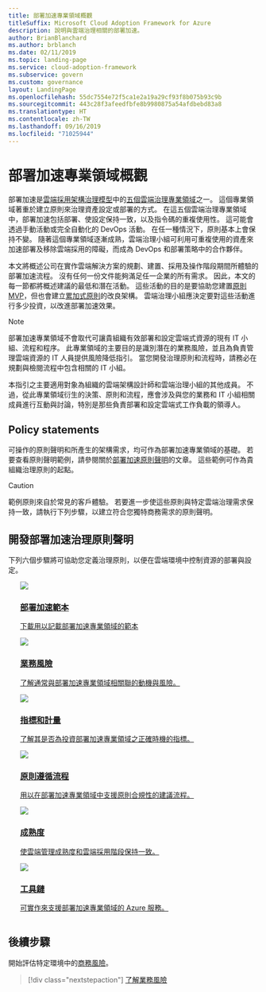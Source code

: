 ```yaml
---
title: 部署加速專業領域概觀
titleSuffix: Microsoft Cloud Adoption Framework for Azure
description: 說明與雲端治理相關的部署加速。
author: BrianBlanchard
ms.author: brblanch
ms.date: 02/11/2019
ms.topic: landing-page
ms.service: cloud-adoption-framework
ms.subservice: govern
ms.custom: governance
layout: LandingPage
ms.openlocfilehash: 55dc7554e72f5ca1e2a19a29cf93f8b075b93c9b
ms.sourcegitcommit: 443c28f3afeedfbfe8b9980875a54afdbebd83a8
ms.translationtype: HT
ms.contentlocale: zh-TW
ms.lasthandoff: 09/16/2019
ms.locfileid: "71025944"
---
```

# <a name="deployment-acceleration-discipline-overview"></a>部署加速專業領域概觀

部署加速是[雲端採用架構治理模型](../index.md)中的[五個雲端治理專業領域](../governance-disciplines.md)之一。 這個專業領域著重於建立原則來治理資產設定或部署的方式。 在這五個雲端治理專業領域中，部署加速包括部署、使設定保持一致，以及指令碼的重複使用性。 這可能會透過手動活動或完全自動化的 DevOps 活動。 在任一種情況下，原則基本上會保持不變。 隨著這個專業領域逐漸成熟，雲端治理小組可利用可重複使用的資產來加速部署及移除雲端採用的障礙，而成為 DevOps 和部署策略中的合作夥伴。

本文將概述公司在實作雲端解決方案的規劃、建置、採用及操作階段期間所體驗的部署加速流程。 沒有任何一份文件能夠滿足任一企業的所有需求。 因此，本文的每一節都將概述建議的最低和潛在活動。 這些活動的目的是要協助您建置[原則 MVP](../policy-compliance/index.md#minimum-viable-product-mvp-for-policy)，但也會建立[累加式原則](../policy-compliance/index.md#incremental-policy-growth)的改良架構。 雲端治理小組應決定要對這些活動進行多少投資，以改進部署加速效果。

> [!NOTE]
> 部署加速專業領域不會取代可讓貴組織有效部署和設定雲端式資源的現有 IT 小組、流程和程序。 此專業領域的主要目的是識別潛在的業務風險，並且為負責管理雲端資源的 IT 人員提供風險降低指引。 當您開發治理原則和流程時，請務必在規劃與檢閱流程中包含相關的 IT 小組。

本指引之主要適用對象為組織的雲端架構設計師和雲端治理小組的其他成員。 不過，從此專業領域衍生的決策、原則和流程，應會涉及與您的業務和 IT 小組相關成員進行互動與討論，特別是那些負責部署和設定雲端式工作負載的領導人。

## <a name="policy-statements"></a>Policy statements

可操作的原則聲明和所產生的架構需求，均可作為部署加速專業領域的基礎。 若要查看原則聲明範例，請參閱關於[部署加速原則聲明](./policy-statements.md)的文章。 這些範例可作為貴組織治理原則的起點。

> [!CAUTION]
> 範例原則來自於常見的客戶體驗。 若要進一步使這些原則與特定雲端治理需求保持一致，請執行下列步驟，以建立符合您獨特商務需求的原則聲明。

## <a name="developing-deployment-acceleration-governance-policy-statements"></a>開發部署加速治理原則聲明

下列六個步驟將可協助您定義治理原則，以便在雲端環境中控制資源的部署與設定。

<!-- markdownlint-disable MD033 -->

<ul class="panelContent cardsE">
<li style="display: flex; flex-direction: column;">
    <a href="./template.md">
        <div class="cardSize">
            <div class="cardPadding" >
                <div class="card" >
                    <div class="cardImageOuter">
                        <div class="cardImage">
                            <img src="../../_images/govern/process-template.png" class="x-hidden-focus"/>
                        </div>
                    </div>
                    <div class="cardText" style="padding-left:0px;">
                        <h3>部署加速範本</h3>
                        <p class="x-hidden-focus">下載用以記載部署加速專業領域的範本</p>
                    </div>
                </div>
            </div>
        </div>
    </a>
</li><li style="display: flex; flex-direction: column;">
    <a href="./business-risks.md">
        <div class="cardSize">
            <div class="cardPadding" >
                <div class="card" >
                    <div class="cardImageOuter">
                        <div class="cardImage">
                            <img src="../../_images/govern/process-risks.png" class="x-hidden-focus"/>
                        </div>
                    </div>
                    <div class="cardText" style="padding-left:0px;">
                        <h3>業務風險</h3>
                        <p class="x-hidden-focus">了解通常與部署加速專業領域相關聯的動機與風險。</p>
                    </div>
                </div>
            </div>
        </div>
    </a>
</li>
<li style="display: flex; flex-direction: column;">
    <a href="./metrics-tolerance.md">
        <div class="cardSize">
            <div class="cardPadding" >
                <div class="card" >
                    <div class="cardImageOuter">
                        <div class="cardImage">
                            <img src="../../_images/govern/process-metrics.png" class="x-hidden-focus"/>
                        </div>
                    </div>
                    <div class="cardText" style="padding-left:0px;">
                        <h3>指標和計量</h3>
                        <p class="x-hidden-focus">了解其是否為投資部署加速專業領域之正確時機的指標。</p>
                    </div>
                </div>
            </div>
        </div>
    </a>
</li>
<li style="display: flex; flex-direction: column;">
    <a href="./compliance-processes.md">
        <div class="cardSize">
            <div class="cardPadding" >
                <div class="card" >
                    <div class="cardImageOuter">
                        <div class="cardImage">
                            <img src="../../_images/govern/process-enforce.png" class="x-hidden-focus"/>
                        </div>
                    </div>
                    <div class="cardText" style="padding-left:0px;">
                        <h3>原則遵循流程</h3>
                        <p class="x-hidden-focus">用以在部署加速專業領域中支援原則合規性的建議流程。</p>
                    </div>
                </div>
            </div>
        </div>
    </a>
</li>
<li style="display: flex; flex-direction: column;">
    <a href="./discipline-improvement.md">
        <div class="cardSize">
            <div class="cardPadding" >
                <div class="card" >
                    <div class="cardImageOuter">
                        <div class="cardImage">
                            <img src="../../_images/govern/process-maturity.png" class="x-hidden-focus"/>
                        </div>
                    </div>
                    <div class="cardText" style="padding-left:0px;">
                        <h3>成熟度</h3>
                        <p class="x-hidden-focus">使雲端管理成熟度和雲端採用階段保持一致。</p>
                    </div>
                </div>
            </div>
        </div>
    </a>
</li>
<li style="display: flex; flex-direction: column;">
    <a href="./toolchain.md">
        <div class="cardSize">
            <div class="cardPadding" >
                <div class="card" >
                    <div class="cardImageOuter">
                        <div class="cardImage">
                            <img src="../../_images/govern/process-toolchain.png" class="x-hidden-focus"/>
                        </div>
                    </div>
                    <div class="cardText" style="padding-left:0px;">
                        <h3>工具鏈</h3>
                        <p class="x-hidden-focus">可實作來支援部署加速專業領域的 Azure 服務。</p>
                    </div>
                </div>
            </div>
        </div>
    </a>
</li>
</ul>

## <a name="next-steps"></a>後續步驟

開始評估特定環境中的[商務風險](./business-risks.md)。

> [!div class="nextstepaction"]
> [了解業務風險](./business-risks.md)

<!-- markdownlint-enable MD033 -->
